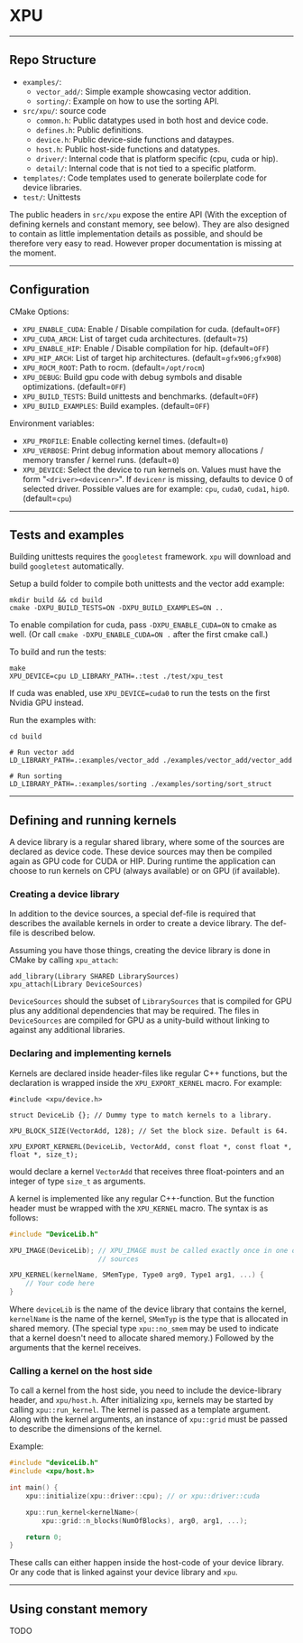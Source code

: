 # XPU

---

## Repo Structure

- `examples/`:
    - `vector_add/`: Simple example showcasing vector addition.
    - `sorting/`: Example on how to use the sorting API.
- `src/xpu/`: source code
    - `common.h`: Public datatypes used in both host and device code.
    - `defines.h`: Public definitions.
    - `device.h`: Public device-side functions and dataypes.
    - `host.h`: Public host-side functions and datatypes.
    - `driver/`: Internal code that is platform specific (cpu, cuda or hip).
    - `detail/`: Internal code that is not tied to a specific platform.
- `templates/`: Code templates used to generate boilerplate code for device libraries.
- `test/`: Unittests

The public headers in `src/xpu` expose the entire API (With the exception of defining kernels and constant memory, see below). They are also designed to contain as little implementation details as possible, and should be therefore very easy to read. However proper documentation is missing at the moment.

---

## Configuration

CMake Options:

- `XPU_ENABLE_CUDA`: Enable / Disable compilation for cuda. (default=`OFF`)
- `XPU_CUDA_ARCH`: List of target cuda architectures. (default=`75`)
- `XPU_ENABLE_HIP`: Enable / Disable compilation for hip. (default=`OFF`)
- `XPU_HIP_ARCH`: List of target hip architectures. (default=`gfx906;gfx908`)
- `XPU_ROCM_ROOT`: Path to rocm. (default=`/opt/rocm`)
- `XPU_DEBUG`: Build gpu code with debug symbols and disable optimizations. (default=`OFF`)
- `XPU_BUILD_TESTS`: Build unittests and benchmarks. (default=`OFF`)
- `XPU_BUILD_EXAMPLES`: Build examples. (default=`OFF`)

Environment variables:

- `XPU_PROFILE`: Enable collecting kernel times. (default=`0`)
- `XPU_VERBOSE`: Print debug information about memory allocations / memory transfer / kernel runs. (default=`0`)
- `XPU_DEVICE`: Select the device to run kernels on. Values must have the form "`<driver><devicenr>`".  If `devicenr` is missing, defaults to device 0 of selected driver. Possible values are for example: `cpu`, `cuda0`, `cuda1`, `hip0`. (default=`cpu`)

---

## Tests and examples

Building unittests requires the `googletest` framework. `xpu` will download and build `googletest` automatically.

Setup a build folder to compile both unittests and the vector add example:
```
mkdir build && cd build
cmake -DXPU_BUILD_TESTS=ON -DXPU_BUILD_EXAMPLES=ON ..
```
To enable compilation for cuda, pass `-DXPU_ENABLE_CUDA=ON` to cmake as well. (Or call `cmake -DXPU_ENABLE_CUDA=ON .` after the first cmake call.)

To build and run the tests:
```
make
XPU_DEVICE=cpu LD_LIBRARY_PATH=.:test ./test/xpu_test
```
If cuda was enabled, use `XPU_DEVICE=cuda0` to run the tests on the first Nvidia GPU instead.

Run the examples with:
```
cd build

# Run vector add
LD_LIBRARY_PATH=.:examples/vector_add ./examples/vector_add/vector_add

# Run sorting
LD_LIBRARY_PATH=.:examples/sorting ./examples/sorting/sort_struct
```

---

## Defining and running kernels

A device library is a regular shared library, where some of the sources are declared as device code. These device sources may then be compiled again as GPU code for CUDA or HIP. During runtime the application can choose to run kernels on CPU (always available) or on GPU (if available).

### Creating a device library

In addition to the device sources, a special def-file is required that describes the available kernels in order to create a device library. The def-file is described below.

Assuming you have those things, creating the device library is done in CMake by calling `xpu_attach`:
```
add_library(Library SHARED LibrarySources)
xpu_attach(Library DeviceSources)
```
`DeviceSources` should the subset of `LibrarySources` that is compiled for GPU plus any additional dependencies that may be required. The files in `DeviceSources` are compiled for GPU as a unity-build without linking to against any additional libraries.

### Declaring and implementing kernels

Kernels are declared inside header-files like regular C++ functions, but the declaration is wrapped inside the `XPU_EXPORT_KERNEL` macro.
For example:
```
#include <xpu/device.h>

struct DeviceLib {}; // Dummy type to match kernels to a library.

XPU_BLOCK_SIZE(VectorAdd, 128); // Set the block size. Default is 64.

XPU_EXPORT_KERNERL(DeviceLib, VectorAdd, const float *, const float *, float *, size_t);
```
would declare a kernel `VectorAdd` that receives three float-pointers and an integer of type `size_t` as arguments.

A kernel is implemented like any regular C++-function. But the function header must be wrapped with the `XPU_KERNEL` macro. The syntax is as follows:
```c++
#include "DeviceLib.h"

XPU_IMAGE(DeviceLib); // XPU_IMAGE must be called exactly once in one of device
                      // sources

XPU_KERNEL(kernelName, SMemType, Type0 arg0, Type1 arg1, ...) {
    // Your code here
}
```
Where `deviceLib` is the name of the device library that contains the kernel,
`kernelName` is the name of the kernel, `SMemTyp` is the type that is allocated in shared memory.
(The special type `xpu::no_smem` may be used to indicate that a kernel doesn't need to allocate shared memory.)
Followed by the arguments that the kernel receives.

### Calling a kernel on the host side

To call a kernel from the host side, you need to include the device-library header, and
`xpu/host.h`. After initializing `xpu`, kernels may be started by calling `xpu::run_kernel`. The kernel is passed as a template argument. Along with the kernel arguments, an instance of `xpu::grid` must be passed to describe the dimensions of the kernel.

Example:
```c++
#include "deviceLib.h"
#include <xpu/host.h>

int main() {
    xpu::initialize(xpu::driver::cpu); // or xpu::driver::cuda

    xpu::run_kernel<kernelName>(
        xpu::grid::n_blocks(NumOfBlocks), arg0, arg1, ...);

    return 0;
}
```

These calls can either happen inside the host-code of your device library. Or any code that is linked against your device library and `xpu`.

---

## Using constant memory

TODO
